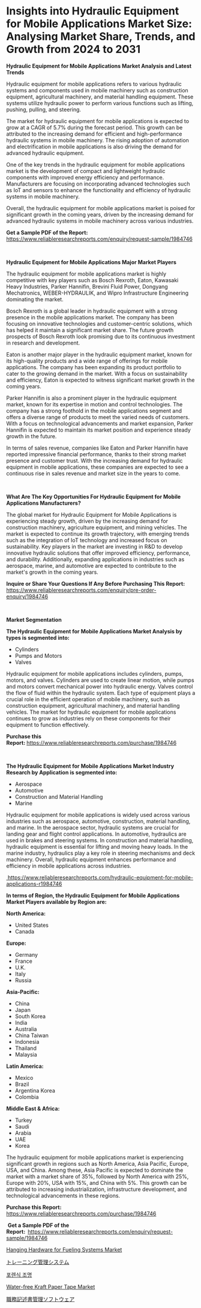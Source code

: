 <p><h1>Insights into Hydraulic Equipment for Mobile Applications Market Size: Analysing Market Share, Trends, and Growth from 2024 to 2031</h1></p><p><strong>Hydraulic Equipment for Mobile Applications Market Analysis and Latest Trends</strong></p>
<p><p>Hydraulic equipment for mobile applications refers to various hydraulic systems and components used in mobile machinery such as construction equipment, agricultural machinery, and material handling equipment. These systems utilize hydraulic power to perform various functions such as lifting, pushing, pulling, and steering.</p><p>The market for hydraulic equipment for mobile applications is expected to grow at a CAGR of 5.7% during the forecast period. This growth can be attributed to the increasing demand for efficient and high-performance hydraulic systems in mobile machinery. The rising adoption of automation and electrification in mobile applications is also driving the demand for advanced hydraulic equipment.</p><p>One of the key trends in the hydraulic equipment for mobile applications market is the development of compact and lightweight hydraulic components with improved energy efficiency and performance. Manufacturers are focusing on incorporating advanced technologies such as IoT and sensors to enhance the functionality and efficiency of hydraulic systems in mobile machinery.</p><p>Overall, the hydraulic equipment for mobile applications market is poised for significant growth in the coming years, driven by the increasing demand for advanced hydraulic systems in mobile machinery across various industries.</p></p>
<p><strong>Get a Sample PDF of the Report:&nbsp;</strong> <a href="https://www.reliableresearchreports.com/enquiry/request-sample/1984746">https://www.reliableresearchreports.com/enquiry/request-sample/1984746</a></p>
<p>&nbsp;</p>
<p><strong>Hydraulic Equipment for Mobile Applications Major Market Players</strong></p>
<p><p>The hydraulic equipment for mobile applications market is highly competitive with key players such as Bosch Rexroth, Eaton, Kawasaki Heavy Industries, Parker Hannifin, Brevini Fluid Power, Dongyang Mechatronics, WEBER-HYDRAULIK, and Wipro Infrastructure Engineering dominating the market.</p><p>Bosch Rexroth is a global leader in hydraulic equipment with a strong presence in the mobile applications market. The company has been focusing on innovative technologies and customer-centric solutions, which has helped it maintain a significant market share. The future growth prospects of Bosch Rexroth look promising due to its continuous investment in research and development.</p><p>Eaton is another major player in the hydraulic equipment market, known for its high-quality products and a wide range of offerings for mobile applications. The company has been expanding its product portfolio to cater to the growing demand in the market. With a focus on sustainability and efficiency, Eaton is expected to witness significant market growth in the coming years.</p><p>Parker Hannifin is also a prominent player in the hydraulic equipment market, known for its expertise in motion and control technologies. The company has a strong foothold in the mobile applications segment and offers a diverse range of products to meet the varied needs of customers. With a focus on technological advancements and market expansion, Parker Hannifin is expected to maintain its market position and experience steady growth in the future.</p><p>In terms of sales revenue, companies like Eaton and Parker Hannifin have reported impressive financial performance, thanks to their strong market presence and customer trust. With the increasing demand for hydraulic equipment in mobile applications, these companies are expected to see a continuous rise in sales revenue and market size in the years to come.</p></p>
<p>&nbsp;</p>
<p><strong>What Are The Key Opportunities For Hydraulic Equipment for Mobile Applications Manufacturers?</strong></p>
<p><p>The global market for Hydraulic Equipment for Mobile Applications is experiencing steady growth, driven by the increasing demand for construction machinery, agriculture equipment, and mining vehicles. The market is expected to continue its growth trajectory, with emerging trends such as the integration of IoT technology and increased focus on sustainability. Key players in the market are investing in R&D to develop innovative hydraulic solutions that offer improved efficiency, performance, and durability. Additionally, expanding applications in industries such as aerospace, marine, and automotive are expected to contribute to the market's growth in the coming years.</p></p>
<p><strong>Inquire or Share Your Questions If Any Before Purchasing This Report:</strong> <a href="https://www.reliableresearchreports.com/enquiry/pre-order-enquiry/1984746">https://www.reliableresearchreports.com/enquiry/pre-order-enquiry/1984746</a></p>
<p>&nbsp;</p>
<p><strong>Market Segmentation</strong></p>
<p><strong>The Hydraulic Equipment for Mobile Applications Market Analysis by types is segmented into:</strong></p>
<p><ul><li>Cylinders</li><li>Pumps and Motors</li><li>Valves</li></ul></p>
<p><p>Hydraulic equipment for mobile applications includes cylinders, pumps, motors, and valves. Cylinders are used to create linear motion, while pumps and motors convert mechanical power into hydraulic energy. Valves control the flow of fluid within the hydraulic system. Each type of equipment plays a crucial role in the efficient operation of mobile machinery, such as construction equipment, agricultural machinery, and material handling vehicles. The market for hydraulic equipment for mobile applications continues to grow as industries rely on these components for their equipment to function effectively.</p></p>
<p><strong>Purchase this Report:&nbsp;</strong><a href="https://www.reliableresearchreports.com/purchase/1984746">https://www.reliableresearchreports.com/purchase/1984746</a></p>
<p>&nbsp;</p>
<p><strong>The Hydraulic Equipment for Mobile Applications Market Industry Research by Application is segmented into:</strong></p>
<p><ul><li>Aerospace</li><li>Automotive</li><li>Construction and Material Handling</li><li>Marine</li></ul></p>
<p><p>Hydraulic equipment for mobile applications is widely used across various industries such as aerospace, automotive, construction, material handling, and marine. In the aerospace sector, hydraulic systems are crucial for landing gear and flight control applications. In automotive, hydraulics are used in brakes and steering systems. In construction and material handling, hydraulic equipment is essential for lifting and moving heavy loads. In the marine industry, hydraulics play a key role in steering mechanisms and deck machinery. Overall, hydraulic equipment enhances performance and efficiency in mobile applications across industries.</p></p>
<p><a href="https://www.reliableresearchreports.com/hydraulic-equipment-for-mobile-applications-r1984746">&nbsp;https://www.reliableresearchreports.com/hydraulic-equipment-for-mobile-applications-r1984746</a></p>
<p><strong>In terms of Region, the Hydraulic Equipment for Mobile Applications Market Players available by Region are:</strong></p>
<p>
    <p> <strong> North America: </strong>
        <ul>
            <li>United States</li>
            <li>Canada</li>
        </ul>
        </p> 
    <p> <strong> Europe: </strong>
        <ul>
            <li>Germany</li>
            <li>France</li>
            <li>U.K.</li>
            <li>Italy</li>
            <li>Russia</li>
        </ul>
        </p> 
    <p> <strong> Asia-Pacific: </strong>
        <ul>
            <li>China</li>
            <li>Japan</li>
            <li>South Korea</li>
            <li>India</li>
            <li>Australia</li>
            <li>China Taiwan</li>
            <li>Indonesia</li>
            <li>Thailand</li>
            <li>Malaysia</li>
        </ul>
        </p> 
    <p> <strong> Latin America: </strong>
        <ul>
            <li>Mexico</li>
            <li>Brazil</li>
            <li>Argentina Korea</li>
            <li>Colombia</li>
        </ul>
        </p> 
    <p> <strong> Middle East & Africa: </strong>
        <ul>
            <li>Turkey</li>
            <li>Saudi</li>
            <li>Arabia</li>
            <li>UAE</li>
            <li>Korea</li>
        </ul>
    </p>
    </p>
<p><p>The hydraulic equipment for mobile applications market is experiencing significant growth in regions such as North America, Asia Pacific, Europe, USA, and China. Among these, Asia Pacific is expected to dominate the market with a market share of 35%, followed by North America with 25%, Europe with 20%, USA with 15%, and China with 5%. This growth can be attributed to increasing industrialization, infrastructure development, and technological advancements in these regions.</p></p>
<p><strong>Purchase this Report: </strong><a href="https://www.reliableresearchreports.com/purchase/1984746">https://www.reliableresearchreports.com/purchase/1984746</a></p>
<p>&nbsp;<strong>Get a Sample PDF of the Report:&nbsp;&nbsp;</strong><a href="https://www.reliableresearchreports.com/enquiry/request-sample/1984746">https://www.reliableresearchreports.com/enquiry/request-sample/1984746</a></p>
<p><strong></strong></p>
<p><p><a href="https://github.com/RichRobinson5/Market-Research-Report-List-4/blob/main/hanging-hardware-for-fueling-systems-market.md">Hanging Hardware for Fueling Systems Market</a></p><p><a href="https://github.com/nemesis2824/Market-Research-Report-List-1/blob/main/518275145370.md">トレーニング管理システム</a></p><p><a href="https://github.com/sougarounis/Market-Research-Report-List-3/blob/main/618317041468.md">포렌식 조명</a></p><p><a href="https://issuu.com/reportprime-2/docs/water-free-kraft-paper-tape-market-size-2030.pptx">Water-free Kraft Paper Tape Market</a></p><p><a href="https://github.com/pepo3k/Market-Research-Report-List-1/blob/main/727195745369.md">職務記述書管理ソフトウェア</a></p></p>
